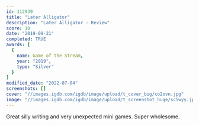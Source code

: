 ```yaml
---
id: 112939
title: "Later Alligator"
description: "Later Alligator - Review"
score: 10
date: "2019-09-21"
completed: TRUE
awards: [
  {
    name: Game of the Stream,
    year: "2019",
    type: "Silver"
  }
]
modified_date: "2022-07-04"
screenshots: []
cover: "//images.igdb.com/igdb/image/upload/t_cover_big/co2ovn.jpg"
image: "//images.igdb.com/igdb/image/upload/t_screenshot_huge/sc5wyy.jpg"
---
```

Great silly writing and very unexpected mini games. Super wholesome.